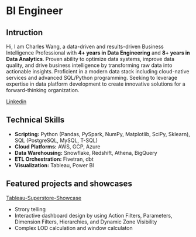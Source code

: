 # BI Engineer
## Intruction
Hi, I am Charles Wang, a data-driven and results-driven Business Intelligence Professional with **4+ years in Data Engineering** and **8+ years in Data Analytics**. Proven ability to optimize data systems, improve data quality, and drive business intelligence by transforming raw data into actionable insights. Proficient in a modern data stack including cloud-native services and advanced SQL/Python programming. Seeking to leverage expertise in data platform development to create innovative solutions for a forward-thinking organization.

[Linkedin](  https://www.linkedin.com/in/charles-wang-au/)


## Technical Skills

- **Scripting:** Python (Pandas, PySpark, NumPy, Matplotlib, SciPy, Sklearn), SQL (PostgreSQL, MySQL, T-SQL)
- **Cloud Platforms:** AWS, GCP, Azure
- **Data Warehousing:** Snowflake, Redshift, Athena, BigQuery
- **ETL Orchestration:** Fivetran, dbt
- **Visualization:** Tableau, Power BI

## Featured projects and showcases

[Tableau-Superstore-Showcase](https://github.com/81685924/Tableau-Superstore-Showcase)
- Strory telling
- Interactive dashboard design by using Action Filters, Parameters, Dimension Filters, Hierarchies, and Dynamic Zone Visibility
- Complex LOD calculation and window calculaton

